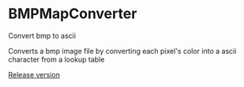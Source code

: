 # BMPMapConverter
Convert bmp to ascii

Converts a bmp image file by converting each pixel's color into a ascii character from a lookup table

[Release version](https://github.com/MashedTatoes/BMPMapConverter/releases/tag/1)

